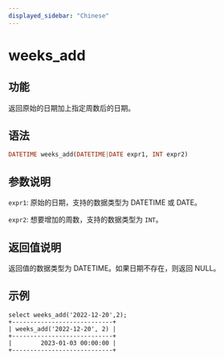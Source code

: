 ```yaml
---
displayed_sidebar: "Chinese"
---
```


# weeks_add

## 功能

返回原始的日期加上指定周数后的日期。

## 语法

```Haskell
DATETIME weeks_add(DATETIME|DATE expr1, INT expr2)
```

## 参数说明

`expr1`: 原始的日期，支持的数据类型为 DATETIME 或 DATE。

`expr2`: 想要增加的周数，支持的数据类型为 `INT`。

## 返回值说明

返回值的数据类型为 DATETIME。如果日期不存在，则返回 NULL。

## 示例

```Plain Text
select weeks_add('2022-12-20',2);
+----------------------------+
| weeks_add('2022-12-20', 2) |
+----------------------------+
|        2023-01-03 00:00:00 |
+----------------------------+
```
